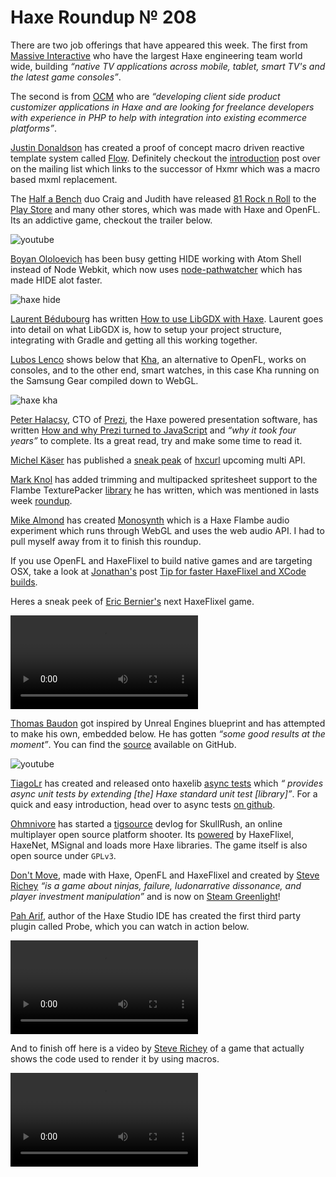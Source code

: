 [_template]: ../templates/roundup.html
[“”]: a ""
# Haxe Roundup № 208

There are two job offerings that have appeared this week. The first from
[Massive Interactive] who have the largest Haxe engineering team world wide, building
_“native TV applications across mobile, tablet, smart TV's and the latest game 
consoles”_.

The second is from [OCM] who are _“developing client side product customizer applications in
Haxe and are looking for freelance developers with experience in PHP to help with
integration into existing ecommerce platforms”_.

[Justin Donaldson][gh1] has created a proof of concept macro driven reactive template
system called [Flow]. Definitely checkout the [introduction][l1] post over on the mailing
list which links to the successor of Hxmr which was a macro based mxml replacement.

The [Half a Bench][tw8] duo Craig and Judith have released [81 Rock n Roll] to the 
[Play Store][l6] and many other stores, which was made with Haxe and OpenFL. Its 
an addictive game, checkout the trailer below.

![youtube](VFxFCPbtfz0)

[Boyan Ololoevich][tw7] has been busy getting HIDE working with Atom Shell instead
of Node Webkit, which now uses [node-pathwatcher] which has made HIDE alot faster.

![haxe hide](/img/208/hide.png "HIDE running in atom-shell")

[Laurent Bédubourg][tw1] has written [How to use LibGDX with Haxe][l2]. Laurent goes
into detail on what LibGDX is, how to setup your project structure, integrating with Gradle
and getting all this working together.

[Lubos Lenco][tw2] shows below that [Kha], an alternative to OpenFL, works on consoles,
and to the other end, smart watches, in this case Kha running on the Samsung Gear compiled down to WebGL.

![haxe kha](/img/208/khawatch.jpg "Kha running on the Samsung Gear")

[Peter Halacsy][tw6], CTO of [Prezi], the Haxe powered presentation software, has
written [How and why Prezi turned to JavaScript][l5] and _“why it took four years”_
to complete. Its a great read, try and make some time to read it.

[Michel Käser][tw3] has published a [sneak peak][l3] of [hxcurl] upcoming multi API.

[Mark Knol][tw4] has added trimming and multipacked spritesheet support to the Flambe
TexturePacker [library][l4] he has written, which was mentioned in lasts week [roundup].

[Mike Almond][tw5] has created [Monosynth] which is a Haxe Flambe audio experiment
which runs through WebGL and uses the web audio API. I had to pull myself away from it
to finish this roundup.

If you use OpenFL and HaxeFlixel to build native games and are targeting OSX, take
a look at [Jonathan's][tw9] post [Tip for faster HaxeFlixel and XCode builds][l7].

Heres a sneak peek of [Eric Bernier's][tw15] next HaxeFlixel game.

![haxe haxeflixel](/img/208/eric.mp4 "Early look of @ericmbernier next HaxeFlixel game")

[Thomas Baudon][tw10] got inspired by Unreal Engines blueprint and has attempted to
make his own, embedded below. He has gotten _“some good results at the moment”_. You
can find the [source][l8] available on GitHub.

![youtube](7mPa981VVQA)

[TiagoLr][tw11] has created and released onto haxelib [async tests][l9] which _“
provides async unit tests by extending [the] Haxe standard unit test [library]”_. For 
a quick and easy introduction, head over to async tests [on github][l10].

[Ohmnivore][tw12] has started a [tigsource][l11] devlog for SkullRush, an online
multiplayer open source platform shooter. Its [powered][l12] by HaxeFlixel, HaxeNet,
MSignal and loads more Haxe libraries. The game itself is also open source under
`GPLv3`.

[Don't Move][l13], made with Haxe, OpenFL and HaxeFlixel and created by
[Steve Richey][tw13] _“is a game about ninjas, failure, ludonarrative dissonance,
and player investment manipulation”_ and is now on [Steam Greenlight][l14]!

[Pah Arif][tw14], author of the Haxe Studio IDE has created the first third party
plugin called Probe, which you can watch in action below.

![haxe studio ide](/img/208/variable-tracking.mp4 "Haxe Studio Variable Tracking")

And to finish off here is a video by [Steve Richey][tw14] of a game that
actually shows the code used to render it by using macros.

![haxe macro rabbit](/img/208/rabbitconsole.mp4 "Macro Magic")

[gh1]: https://github.com/jdonaldson "@jdonaldson"
	
[tw1]: https://twitter.com/labe_me "@labe_me"
[tw2]: https://twitter.com/luboslenco "@luboslenco"
[tw3]: https://twitter.com/frontenderch "@frontenderch"
[tw4]: https://twitter.com/mknol "@mknol"
[tw5]: https://twitter.com/mikedotalmond "@mikedotalmond"
[tw6]: https://twitter.com/halacsy "@halacsy"
[tw7]: https://twitter.com/As3Boyan "@As3Boyan"
[tw8]: https://twitter.com/halfabench "@halfabench"
[tw9]: https://twitter.com/jonathanhirz "@jonathanhirz"
[tw10]: https://twitter.com/thomas_baudon "@thomas_baudon"
[tw11]: https://twitter.com/prog4mr "@prog4mr"
[tw12]: https://twitter.com/Ohmnivorus "@Ohmnivorus"
[tw13]: https://twitter.com/stvr_tweets "@stvr_tweets"
[tw14]: https://twitter.com/misterpah "@misterpah"
[tw15]: https://twitter.com/ericmbernier "@ericmbernier"

[l1]: https://groups.google.com/forum/#!topic/haxelang/GhAvvT3gBPM "Flow: A reactive template POC"
[l2]: http://labe.me/en/blog/posts/2014-05-05-libgdx-with-haxe.html#.U71Jn_ldWSo "How to use LibGDX with Haxe"
[l3]: http://drops.frontender.ch/7VYJ/3YPQxiOI "HxCurl Multi API Preview"
[l4]: https://github.com/aduros/flambe/issues/272#issuecomment-47893422 "TexturePacker support for Flambe on GitHub"
[l5]: https://medium.com/prezi-engineering/56e0ca57d135 "How and why Prezi turned to JavaScript"
[l6]: https://play.google.com/store/apps/details?id=com.halfabench "81 Rock n Roll on the Play Store"
[l7]: http://jonathanhirz.com/2014/07/03/haxeflixel-tip/ "HaxeFlixel and XCode tip for faster builds"
[l8]: https://github.com/TBaudon/Nodax "Nodax on GitHub"
[l9]: http://lib.haxe.org/p/async-tests "Async Tests on HaxeLib"
[l10]: https://github.com/ProG4mr/asynctests "Async Tests on GitHub"
[l11]: http://forums.tigsource.com/index.php?topic=41836.0 "SkullRush devlog on Tigsource"
[l12]: https://github.com/Ohmnivore/SkullRush#powered-by "SkullRush powered by Haxe, OpenFL, HaxeFlixel and more"
[l13]: http://steverichey.com/dontmove/ "Don't Move"
[l14]: http://steamcommunity.com/sharedfiles/filedetails/?id=237086399 "Don't Move on Steam Greenlight"
	
[81 rock n roll]: http://halfabench.com/81.html "81 Rock n Roll"
[node-pathwatcher]: https://github.com/atom/node-pathwatcher "Path Watcher Node Module on GitHub"
[prezi]: http://prezi.com/index/1/ "Prezi Presentation Software"
[monosynth]: http://mikedotalmond.github.io/web-audio/ "Monosynth"
[roundup]: //haxe.io/roundups/207/ "Haxe Roundup № 207"
[hxcurl]: https://github.com/MaddinXx/hxcurl "HxCurl on GitHub"
[kha]: https://github.com/KTXSoftware/Kha "Kha the worlds most portable software platform"
[flow]: https://github.com/jdonaldson/flow "Flow on GitHub"
[massive interactive]: http://massiveinteractive.com/hiring "Massive Interactive are hiring!"
[ocm]: https://groups.google.com/d/msg/haxelang/tCK9IxvEwjY/I-UmPoR2BBIJ "OCM are hiring Freelance Haxe PHP developers!"